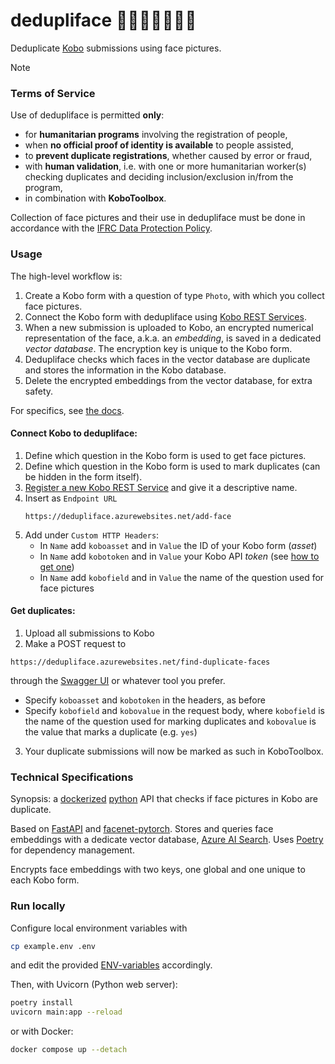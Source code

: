 # dedupliface 👩🏿👩🏽‍🦱👳🏻

Deduplicate [Kobo](https://www.kobotoolbox.org/) submissions using face pictures.

> [!NOTE]
> ### Terms of Service
> 
> Use of dedupliface is permitted **only**:
> * for **humanitarian programs** involving the registration of people,
> * when **no official proof of identity is available** to people assisted,
> * to **prevent duplicate registrations**, whether caused by error or fraud,
> * with **human validation**, i.e. with one or more humanitarian worker(s) checking duplicates and deciding 
>  inclusion/exclusion in/from the program,
> * in combination with **KoboToolbox**.
> 
> Collection of face pictures and their use in dedupliface must be done in accordance with the [IFRC Data Protection Policy](https://www.ifrc.org/document/IFRC-Data-Protection-Policy).

### Usage

The high-level workflow is:
1. Create a Kobo form with a question of type `Photo`, with which you collect face pictures.
2. Connect the Kobo form with dedupliface using [Kobo REST Services](https://support.kobotoolbox.org/rest_services.html).
3. When a new submission is uploaded to Kobo, an encrypted numerical representation of the face, a.k.a. an _embedding_, 
 is saved in a dedicated _vector database_. The encryption key is unique to the Kobo form.
4. Dedupliface checks which faces in the vector database are duplicate and stores the information in the Kobo database.
6. Delete the encrypted embeddings from the vector database, for extra safety.

For specifics, see [the docs](https://dedupliface.azurewebsites.net/docs).

#### Connect Kobo to dedupliface:

1. Define which question in the Kobo form is used to get face pictures.
2. Define which question in the Kobo form is used to mark duplicates (can be hidden in the form itself).
3. [Register a new Kobo REST Service](https://support.kobotoolbox.org/rest_services.html) and give it a descriptive name.
4. Insert as `Endpoint URL`
   ```
   https://dedupliface.azurewebsites.net/add-face
   ```
6. Add under `Custom HTTP Headers`:
   * In `Name` add `koboasset` and in `Value` the ID of your Kobo form (_asset_)
   * In `Name` add `kobotoken` and in `Value` your Kobo API _token_ (see [how to get one](https://support.kobotoolbox.org/api.html#getting-your-api-token))
   * In `Name` add `kobofield` and in `Value` the name of the question used for face pictures

#### Get duplicates:

1. Upload all submissions to Kobo
2. Make a POST request to
```
https://dedupliface.azurewebsites.net/find-duplicate-faces
```
through the [Swagger UI](https://dedupliface.azurewebsites.net/docs) or whatever tool you prefer. 
   * Specify `koboasset` and `kobotoken` in the headers, as before
   * Specify `kobofield` and `kobovalue` in the request body, where `kobofield` is the name of the question used for marking duplicates and `kobovalue` is the value that marks a duplicate (e.g. `yes`)
3. Your duplicate submissions will now be marked as such in KoboToolbox.

### Technical Specifications

Synopsis: a [dockerized](https://www.docker.com/) [python](https://www.python.org/) API that checks if face pictures in Kobo are duplicate. 

Based on [FastAPI](https://fastapi.tiangolo.com/) and [facenet-pytorch](https://github.com/timesler/facenet-pytorch). 
Stores and queries face embeddings with a dedicate vector database, [Azure AI Search](https://azure.microsoft.com/en-us/products/ai-services/ai-search). 
Uses [Poetry](https://python-poetry.org/) for dependency management.

Encrypts face embeddings with two keys, one global and one unique to each Kobo form.


### Run locally

Configure local environment variables with
```sh
cp example.env .env
```

and edit the provided [ENV-variables](./example.env) accordingly.

Then, with Uvicorn (Python web server):
```sh
poetry install
uvicorn main:app --reload
```
or with Docker:
```sh
docker compose up --detach
```
